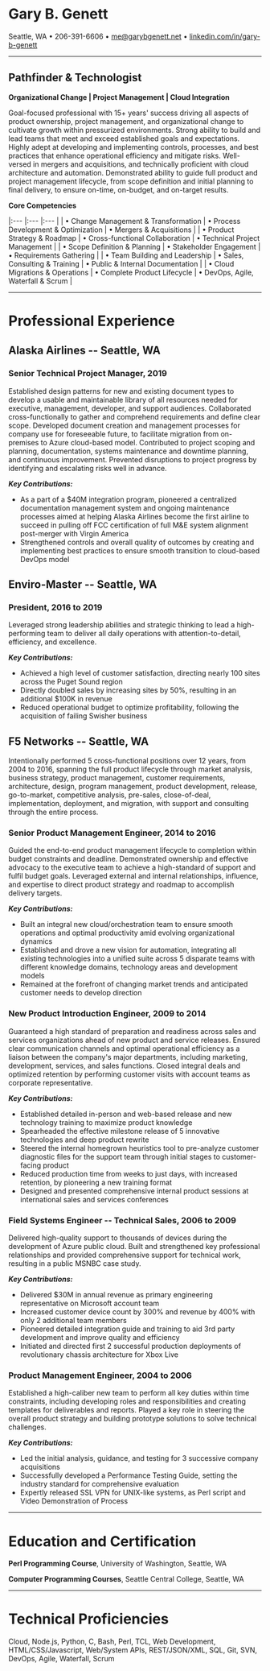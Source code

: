 <!--
% Gary B. Genett
% Pathfinder & Technologist
% v7.1 (2020-01-14)
-->

<!-- ############################################################### -->

<!--
[docx]
  * show special characters
  * margins
    * top: 0.5
    * bottom: 0.5
    * left: 0.6
    * right: 0.6
  * ctrl-a
    * black
    * justify
    * size: 10
    * design -> paragraph spacing -> compact
  * titles
    * center
    * all = remove space before paragraph + remove space after paragraph
    * name = size: 20
    * title = size: 16 + add space before paragraph
    * title (parenthesis) = size: 10 + no bold + italic
    * sub-title = size: 12 + add space after paragraph
  * table
    * header = center + bold + italic + underline
    * header = remove space before paragraph + remove space after paragraph
  * horizontal lines
    * format -> picture = height: 0.1 + use solid color (no shade)
  * headers
    * sections = size: 12 + center + all capital letters
    * sections = remove space before paragraph + remove space after paragraph
  * experience
    * first company = remove space before paragraph
    * companies = no bold + underline
    * dates = no bold (including comma)
    * final paragraph = center + add space before paragraph + remove space after paragraph
  * bottom sections
    * center
  * header and footer
    * design -> options = different first page + different odd and even pages
    * first page footer = "...continued..."
    * first page footer = right + italic
    * second page header = "Gary B. Genett -- Page 2"
    * second page header = replace " -- " with "[3 spaces] [insert -> symbol -> bullet] [3 spaces]"
    * second page header = duplicate titles font + size: 14 [name] + size: 12 [spaces + bullet + page]
    * second page header = center + bold + remove space before paragraph + remove space after paragraph
    * second page header = copy/paste horizontal line + remove space before paragraph + add space after paragraph
    * second page header = horizontal line -> format -> picture = height: 1
  * other
    * insert page break, if needed
    * remove trailing empty lines
  * hide special characters
-->

<!-- ############################################################### -->

# Gary B. Genett

Seattle, WA &#8226; 206-391-6606 &#8226; <me@garybgenett.net> &#8226; [linkedin.com/in/gary-b-genett](https://www.linkedin.com/in/gary-b-genett)

------------------------------------------------------------------------

## Pathfinder & Technologist
<!-- Previous Sales Engineer (With Additional Relevant Experience) -->

**Organizational Change \| Project Management \| Cloud Integration**
<!-- Innovative Thinking | Product Strategy | Cloud Solutions -->
<!-- Technical Sales Delivery \| Project Management \| Cloud Integration -->

Goal-focused professional with 15+ years' success driving all aspects of product ownership, project management, and organizational change to cultivate growth within pressurized environments.  Strong ability to build and lead teams that meet and exceed established goals and expectations.  Highly adept at developing and implementing controls, processes, and best practices that enhance operational efficiency and mitigate risks.  Well-versed in mergers and acquisitions, and technically proficient with cloud architecture and automation.  Demonstrated ability to guide full product and project management lifecycle, from scope definition and initial planning to final delivery, to ensure on-time, on-budget, and on-target results.

**Core Competencies**

|:---                                        |:---                                        |:---                                        |
| &#8226; Change Management & Transformation | &#8226; Process Development & Optimization | &#8226; Mergers & Acquisitions             |
| &#8226; Product Strategy & Roadmap         | &#8226; Cross-functional Collaboration     | &#8226; Technical Project Management       |
| &#8226; Scope Definition & Planning        | &#8226; Stakeholder Engagement             | &#8226; Requirements Gathering             |
| &#8226; Team Building and Leadership       | &#8226; Sales, Consulting & Training       | &#8226; Public & Internal Documentation    |
| &#8226; Cloud Migrations & Operations      | &#8226; Complete Product Lifecycle         | &#8226; DevOps, Agile, Waterfall & Scrum   |

<!-- [Indeed Work Style Assessment](https://beseen.indeed.com/assessment-results/18021f2812a5d0ec) -->
<!-- [Indeed Work Style Assessment](http://www.garybgenett.net/resume/beseen.indeed.com-assessment_results-18021f2812a5d0ec-2019-11.html) -->

------------------------------------------------------------------------

# Professional Experience

## Alaska Airlines -- Seattle, WA

### Senior Technical Project Manager, 2019

Established design patterns for new and existing document types to develop a usable and maintainable library of all resources needed for executive, management, developer, and support audiences.  Collaborated cross-functionally to gather and comprehend requirements and define clear scope.  Developed document creation and management processes for company use for foreseeable future, to facilitate migration from on-premises to Azure cloud-based model.  Contributed to project scoping and planning, documentation, systems maintenance and downtime planning, and continuous improvement.  Prevented disruptions to project progress by identifying and escalating risks well in advance.

**_Key Contributions:_**

  * As a part of a $40M integration program, pioneered a centralized documentation management system and ongoing maintenance processes aimed at helping Alaska Airlines become the first airline to succeed in pulling off FCC certification of full M&E system alignment post-merger with Virgin America
  * Strengthened controls and overall quality of outcomes by creating and implementing best practices to ensure smooth transition to cloud-based DevOps model

## Enviro-Master -- Seattle, WA

### President, 2016 to 2019

Leveraged strong leadership abilities and strategic thinking to lead a high-performing team to deliver all daily operations with attention-to-detail, efficiency, and excellence.

**_Key Contributions:_**

  * Achieved a high level of customer satisfaction, directing nearly 100 sites across the Puget Sound region
  * Directly doubled sales by increasing sites by 50%, resulting in an additional $100K in revenue
  * Reduced operational budget to optimize profitability, following the acquisition of failing Swisher business

## F5 Networks -- Seattle, WA

Intentionally performed 5 cross-functional positions over 12 years, from 2004 to 2016, spanning the full product lifecycle through market analysis, business strategy, product management, customer requirements, architecture, design, program management, product development, release, go-to-market, competitive analysis, pre-sales, close-of-deal, implementation, deployment, and migration, with support and consulting through the entire process.

### Senior Product Management Engineer, 2014 to 2016

Guided the end-to-end product management lifecycle to completion within budget constraints and deadline.  Demonstrated ownership and effective advocacy to the executive team to achieve a high-standard of support and fulfil budget goals.  Leveraged external and internal relationships, influence, and expertise to direct product strategy and roadmap to accomplish delivery targets.

**_Key Contributions:_**

  * Built an integral new cloud/orchestration team to ensure smooth operations and optimal productivity amid evolving organizational dynamics
  * Established and drove a new vision for automation, integrating all existing technologies into a unified suite across 5 disparate teams with different knowledge domains, technology areas and development models
  * Remained at the forefront of changing market trends and anticipated customer needs to develop direction

### New Product Introduction Engineer, 2009 to 2014

Guaranteed a high standard of preparation and readiness across sales and services organizations ahead of new product and service releases.  Ensured clear communication channels and optimal operational efficiency as a liaison between the company's major departments, including marketing, development, services, and sales functions.  Closed integral deals and optimized retention by performing customer visits with account teams as corporate representative.

**_Key Contributions:_**

  * Established detailed in-person and web-based release and new technology training to maximize product knowledge
  * Spearheaded the effective milestone release of 5 innovative technologies and deep product rewrite
  * Steered the internal homegrown heuristics tool to pre-analyze customer diagnostic files for the support team through initial stages to customer-facing product
  * Reduced production time from weeks to just days, with increased retention, by pioneering a new training format
  * Designed and presented comprehensive internal product sessions at international sales and services conferences

### Field Systems Engineer -- Technical Sales, 2006 to 2009

Delivered high-quality support to thousands of devices during the development of Azure public cloud.  Built and strengthened key professional relationships and provided comprehensive support for technical work, resulting in a public MSNBC case study.

**_Key Contributions:_**

  * Delivered $30M in annual revenue as primary engineering representative on Microsoft account team
  * Increased customer device count by 300% and revenue by 400% with only 2 additional team members
  * Pioneered detailed integration guide and training to aid 3rd party development and improve quality and efficiency
  * Initiated and directed first 2 successful production deployments of revolutionary chassis architecture for Xbox Live

### Product Management Engineer, 2004 to 2006

Established a high-caliber new team to perform all key duties within time constraints, including developing roles and responsibilities and creating templates for deliverables and reports.  Played a key role in steering the overall product strategy and building prototype solutions to solve technical challenges.

**_Key Contributions:_**

  * Led the initial analysis, guidance, and testing for 3 successive company acquisitions
  * Successfully developed a Performance Testing Guide, setting the industry standard for comprehensive evaluation
  * Expertly released SSL VPN for UNIX-like systems, as Perl script and Video Demonstration of Process

<!-- *Additional experience as **Network Support Engineer** for F5 Networks, **Implementation Specialist** for MICROS Systems, **UNIX Tier 3 Support Specialist** for HostPro, and **Operations and Systems Production Support** for VoiceStream Wireless.* -->
<!-- and numerous roles within the hospitality industry. -->

------------------------------------------------------------------------

# Education and Certification

**Perl Programming Course**, University of Washington, Seattle, WA

**Computer Programming Courses**, Seattle Central College, Seattle, WA

------------------------------------------------------------------------

# Technical Proficiencies

Cloud, Node.js, Python, C, Bash, Perl, TCL, Web Development, HTML/CSS/Javascript, Web/System APIs, REST/JSON/XML, SQL, Git, SVN, DevOps, Agile, Waterfall, Scrum
